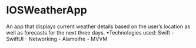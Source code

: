 # IOSWeatherApp
An app that displays current weather details based on the user’s location as well as forecasts for the next three days.
•Technologies used:
Swift - SwiftUI - Networking - Alamoifre - MVVM 

